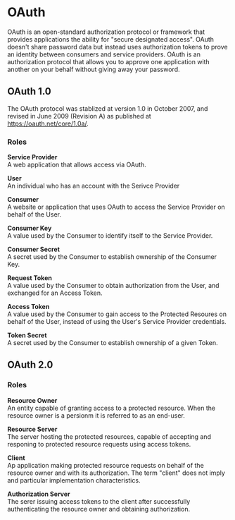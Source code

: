 # OAuth

OAuth is an open-standard authorization protocol or framework that provides applications the ability for "secure designated access". OAuth doesn't share password data but instead uses authorization tokens to prove an identity between consumers and service providers. OAuth is an authorization protocol that allows you to approve one application with another on your behalf without giving away your password.



## OAuth 1.0

The OAuth protocol was stablized at version 1.0 in October 2007, and revised in June 2009 (Revision A) as published at https://oauth.net/core/1.0a/.

### Roles

**Service Provider**\
A web application that allows access via OAuth.

**User**\
An individual who has an account with the Serivce Provider

**Consumer**\
A website or application that uses OAuth to access the Service Provider on behalf of the User.

**Consumer Key**\
A value used by the Consumer to identify itself to the Service Provider.

**Consumer Secret**\
A secret used by the Consumer to establish ownership of the Consumer Key.

**Request Token**\
A value used by the Consumer to obtain authorization from the User, and exchanged for an Access Token.

**Access Token**\
A value used by the Consumer to gain access to the Protected Resoures on behalf of the User, instead of using the User's Service Provider credentials.

**Token Secret**\
A secret used by the Consumer to establish ownership of a given Token.


## OAuth 2.0

### Roles

**Resource Owner**\
An entity capable of granting access to a protected resource. When the resource owner is a persionm it is referred to as an end-user.

**Resource Server**\
The server hosting the protected resources, capable of accepting and responing to protected resource requests using access tokens.

**Client**\
Ap application making protected resource requests on behalf of the resource owner and with its authorization. The term "client" does not imply and particular implementation characteristics.

**Authorization Server**\
The serer issuing access tokens to the client after successfully authenticating the resource owner and obtaining authorization.



